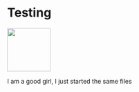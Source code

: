 # Testing


<img src="https://user-images.githubusercontent.com/32206675/86633698-fa1a7f80-bf9e-11ea-9f1e-35b35c75719d.jpg" width="100" height="100">


I am a good girl, 
I just started the same files
